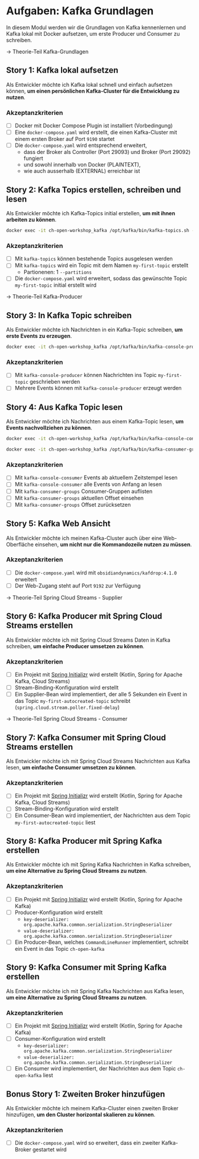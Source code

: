 # Aufgaben: Kafka Grundlagen

In diesem Modul werden wir die Grundlagen von Kafka kennenlernen und Kafka lokal mit Docker aufsetzen, um erste Producer und Consumer zu schreiben.

-> Theorie-Teil Kafka-Grundlagen

## Story 1: Kafka lokal aufsetzen

Als Entwickler möchte ich Kafka lokal schnell und einfach aufsetzen können, **um einen persönlichen Kafka-Cluster für die Entwicklung zu nutzen**.

### Akzeptanzkriterien
- [ ] Docker mit Docker Compose Plugin ist installiert (Vorbedingung)
- [ ] Eine `docker-compose.yaml` wird erstellt, die einen Kafka-Cluster mit einem ersten Broker auf Port `9190` startet
- [ ] Die `docker-compose.yaml` wird entsprechend erweitert,
    - dass der Broker als Controller (Port 29093) und Broker (Port 29092) fungiert
    - und sowohl innerhalb von Docker (PLAINTEXT),
    - wie auch ausserhalb (EXTERNAL) erreichbar ist

## Story 2: Kafka Topics erstellen, schreiben und lesen

Als Entwickler möchte ich Kafka-Topics initial erstellen, **um mit ihnen arbeiten zu können**.

```bash
docker exec -it ch-open-workshop_kafka /opt/kafka/bin/kafka-topics.sh --help | grep topic
```

### Akzeptanzkriterien
- [ ] Mit `kafka-topics` können bestehende Topics ausgelesen werden
- [ ] Mit `kafka-topics` wird ein Topic mit dem Namen `my-first-topic` erstellt
    - Partionenen: 1 `--partitions`
- [ ] Die `docker-compose.yaml` wird erweitert, sodass das gewünschte Topic `my-first-topic` initial erstellt wird

-> Theorie-Teil Kafka-Producer

## Story 3: In Kafka Topic schreiben

Als Entwickler möchte ich Nachrichten in ein Kafka-Topic schreiben, **um erste Events zu erzeugen**.

```bash
docker exec -it ch-open-workshop_kafka /opt/kafka/bin/kafka-console-producer.sh --help
```

### Akzeptanzkriterien
- [ ] Mit `kafka-console-producer` können Nachrichten ins Topic ``my-first-topic`` geschrieben werden
- [ ] Mehrere Events können mit `kafka-console-producer` erzeugt werden

## Story 4: Aus Kafka Topic lesen

Als Entwickler möchte ich Nachrichten aus einem Kafka-Topic lesen, **um Events nachvollziehen zu können**.

```bash
docker exec -it ch-open-workshop_kafka /opt/kafka/bin/kafka-console-consumer.sh --help
```
```bash
docker exec -it ch-open-workshop_kafka /opt/kafka/bin/kafka-consumer-groups.sh --bootstrap-server localhost:9190
```

### Akzeptanzkriterien
- [ ] Mit `kafka-console-consumer` Events ab aktuellem Zeitstempel lesen
- [ ] Mit `kafka-console-consumer` alle Events von Anfang an lesen
- [ ] Mit `kafka-consumer-groups` Consumer-Gruppen auflisten
- [ ] Mit `kafka-consumer-groups` aktuellen Offset einsehen
- [ ] Mit `kafka-consumer-groups` Offset zurücksetzen

## Story 5: Kafka Web Ansicht

Als Entwickler möchte ich meinen Kafka-Cluster auch über eine Web-Oberfläche einsehen, **um nicht nur die Kommandozeile nutzen zu müssen**.

### Akzeptanzkriterien
- [ ] Die `docker-compose.yaml` wird mit `obsidiandynamics/kafdrop:4.1.0` erweitert
- [ ] Der Web-Zugang steht auf Port `9192` zur Verfügung

-> Theorie-Teil Spring Cloud Streams - Supplier

## Story 6: Kafka Producer mit Spring Cloud Streams erstellen

Als Entwickler möchte ich mit Spring Cloud Streams Daten in Kafka schreiben, **um einfache Producer umsetzen zu können**.

### Akzeptanzkriterien
- [ ] Ein Projekt mit [Spring Initializr](https://start.spring.io) wird erstellt (Kotlin, Spring for Apache Kafka, Cloud Streams)
- [ ] Stream-Binding-Konfiguration wird erstellt
- [ ] Ein Supplier-Bean wird implementiert, der alle 5 Sekunden ein Event in das Topic `my-first-autocreated-topic` schreibt (`spring.cloud.stream.poller.fixed-delay`)

-> Theorie-Teil Spring Cloud Streams - Consumer

## Story 7: Kafka Consumer mit Spring Cloud Streams erstellen

Als Entwickler möchte ich mit Spring Cloud Streams Nachrichten aus Kafka lesen, **um einfache Consumer umsetzen zu können**.

### Akzeptanzkriterien
- [ ] Ein Projekt mit [Spring Initializr](https://start.spring.io) wird erstellt (Kotlin, Spring for Apache Kafka, Cloud Streams)
- [ ] Stream-Binding-Konfiguration wird erstellt
- [ ] Ein Consumer-Bean wird implementiert, der Nachrichten aus dem Topic `my-first-autocreated-topic` liest

## Story 8: Kafka Producer mit Spring Kafka erstellen

Als Entwickler möchte ich mit Spring Kafka Nachrichten in Kafka schreiben, **um eine Alternative zu Spring Cloud Streams zu nutzen**.

### Akzeptanzkriterien
- [ ] Ein Projekt mit [Spring Initializr](https://start.spring.io) wird erstellt (Kotlin, Spring for Apache Kafka)
- [ ] Producer-Konfiguration wird erstellt
  - `key-deserializer: org.apache.kafka.common.serialization.StringDeserializer`
  - `value-deserializer: org.apache.kafka.common.serialization.StringDeserializer`
- [ ] Ein Producer-Bean, welches `CommandLineRunner` implementiert, schreibt ein Event in das Topic `ch-open-kafka`

## Story 9: Kafka Consumer mit Spring Kafka erstellen

Als Entwickler möchte ich mit Spring Kafka Nachrichten aus Kafka lesen, **um eine Alternative zu Spring Cloud Streams zu nutzen**.

### Akzeptanzkriterien
- [ ] Ein Projekt mit [Spring Initializr](https://start.spring.io) wird erstellt (Kotlin, Spring for Apache Kafka)
- [ ] Consumer-Konfiguration wird erstellt
  - `key-deserializer: org.apache.kafka.common.serialization.StringDeserializer`
  - `value-deserializer: org.apache.kafka.common.serialization.StringDeserializer`
- [ ] Ein Consumer wird implementiert, der Nachrichten aus dem Topic `ch-open-kafka` liest

## Bonus Story 1: Zweiten Broker hinzufügen

Als Entwickler möchte ich meinem Kafka-Cluster einen zweiten Broker hinzufügen, **um den Cluster horizontal skalieren zu können**.

### Akzeptanzkriterien
- [ ] Die `docker-compose.yaml` wird so erweitert, dass ein zweiter Kafka-Broker gestartet wird  
